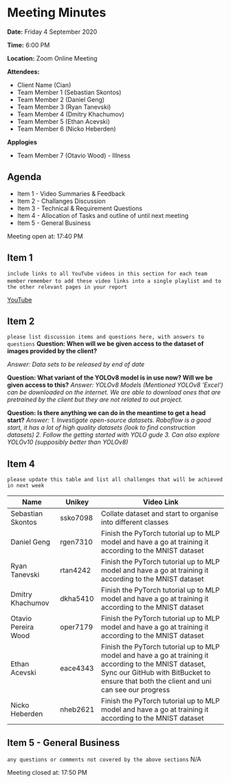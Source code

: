# Meeting Minutes

**Date:** Friday 4 September 2020

**Time:** 6:00 PM

**Location:** Zoom Online Meeting

**Attendees:**

* Client Name (Cian)
* Team Member 1 (Sebastian Skontos)
* Team Member 2 (Daniel Geng)
* Team Member 3 (Ryan Tanevski)
* Team Member 4 (Dmitry Khachumov)
* Team Member 5 (Ethan Acevski)
* Team Member 6 (Nicko Heberden)

**Applogies**

* Team Member 7 (Otavio Wood) - Illness

## Agenda

* Item 1 - Video Summaries & Feedback
* Item 2 - Challanges Discussion
* Item 3 - Technical & Requirement Questions
* Item 4 - Allocation of Tasks and outline of until next meeting
* Item 5 - General Business

Meeting open at: 17:40 PM

## Item 1

`include links to all YouTube videos in this section for each team member`
`remember to add these video links into a single playlist and to the other relevant pages in your report`

[YouTube](https://youtube.com/playlist?list=PL2wiUopS5j4HkuyZHSTeXcRwj7CU5L0pL&si=61sttFD6Xoa-ev1Y)


## Item 2

`please list discussion items and questions here, with answers to questions`
**Question: When will we be given access to the dataset of images provided by the client?**

*Answer: Data sets to be released by end of date*

**Question: What variant of the YOLOv8 model is in use now? Will we be given access to this?**
*Answer: YOLOv8 Models (Mentioned YOLOv8 'Excel') can be downloaded on the internet. We are able to download ones that are pretrained by the client but they are not related to out project.*

**Question: Is there anything we can do in the meantime to get a head start?**
*Answer:*
*1. Investigate open-source datasets. Roboflow is a good start, it has a lot of high quality datasets (look to find construction datasets)*
*2. Follow the getting started with YOLO gude*
*3. Can also explore YOLOv10 (supposibly better than YOLOv8)*



## Item 4

`please update this table and list all challenges that will be achieved in next week`

| Name | Unikey | Video Link |
|--|--|--|
| Sebastian Skontos | ssko7098 | Collate dataset and start to organise into different classes |
| Daniel Geng | rgen7310 | Finish the PyTorch tutorial up to MLP model and have a go at training it according to the MNIST dataset |
| Ryan Tanevski | rtan4242 | Finish the PyTorch tutorial up to MLP model and have a go at training it according to the MNIST dataset |
| Dmitry Khachumov | dkha5410 | Finish the PyTorch tutorial up to MLP model and have a go at training it according to the MNIST dataset |
| Otavio Pereira Wood | oper7179 | Finish the PyTorch tutorial up to MLP model and have a go at training it according to the MNIST dataset |
| Ethan Acevski | eace4343 | Finish the PyTorch tutorial up to MLP model and have a go at training it according to the MNIST dataset, Sync our GitHub with BitBucket to ensure that both the client and uni can see our progress |
| Nicko Heberden | nheb2621 | Finish the PyTorch tutorial up to MLP model and have a go at training it according to the MNIST dataset |

## Item 5 - General Business

`any questions or comments not covered by the above sections`
N/A


Meeting closed at:  17:50 PM

